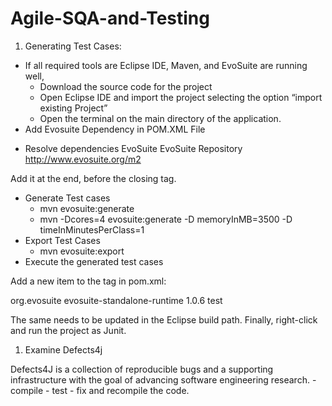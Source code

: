# Agile-SQA-and-Testing
1. Generating Test Cases: 
- If all required tools are Eclipse IDE, Maven, and EvoSuite are running well,
    - Download the source code for the project
    - Open Eclipse IDE and import the project selecting the option “import existing Project”
    - Open the terminal on the main directory of the application.
- Add Evosuite Dependency in POM.XML File
 <!-- <build>
  <plugins>
  <plugin>
  <groupId>org.evosuite.plugins</groupId>
  <artifactId>evosuite-maven-plugin</artifactId>
  <version>1.0.6</version>
  </plugin>
  </plugins>
  </build> -->
- Resolve dependencies
  <pluginRepositories>
  <pluginRepository>
  <id>EvoSuite</id>
  <name>EvoSuite Repository</name>
  <url>http://www.evosuite.org/m2</url>
  </pluginRepository>
  </pluginRepositories>

Add it at the end, before the closing </project> tag.
- Generate Test cases
    - mvn evosuite:generate
    - mvn -Dcores=4 evosuite:generate -D memoryInMB=3500 -D timeInMinutesPerClass=1
- Export Test Cases
    - mvn evosuite:export
- Execute the generated test cases

Add a new item to the <dependencies> tag in pom.xml:

  <dependency>
  <groupId>org.evosuite</groupId>
  <artifactId>evosuite-standalone-runtime</artifactId>
  <version>1.0.6</version>
  <scope>test</scope>
  </dependency>

The same needs to be updated in the Eclipse build path.  Finally, right-click and run the project as Junit.
1. Examine Defects4j

Defects4J is a collection of reproducible bugs and a supporting infrastructure with the goal of advancing software engineering research.
    - compile
    - test
    - fix and recompile the code.
